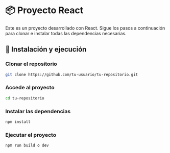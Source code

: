 # 📦 Proyecto React

Este es un proyecto desarrollado con React. Sigue los pasos a continuación para clonar e instalar todas las dependencias necesarias.

## 🚀 Instalación y ejecución

### Clonar el repositorio

```sh
git clone https://github.com/tu-usuario/tu-repositorio.git
```

### Accede al proyecto
```sh
cd tu-repositorio
```

### Instalar las dependencias
```sh
npm install
```

### Ejecutar el proyecto
```sh
npm run build o dev
```
  
